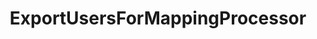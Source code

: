 ---
optionsClassName: ExportUsersForMappingProcessorOptions
optionsClassFullName: MigrationTools.Processors.ExportUsersForMappingProcessorOptions
configurationSamples:
- name: defaults
  description: 
  code: >-
    {
      "MigrationTools": {
        "Processors": []
      }
    }
  sampleFor: MigrationTools.Processors.ExportUsersForMappingProcessorOptions
- name: sample
  description: 
  code: >-
    {
      "MigrationTools": {
        "Processors": []
      }
    }
  sampleFor: MigrationTools.Processors.ExportUsersForMappingProcessorOptions
- name: classic
  description: 
  code: >-
    {
      "$type": "ExportUsersForMappingProcessorOptions",
      "Enabled": false,
      "WIQLQuery": null,
      "OnlyListUsersInWorkItems": true,
      "Enrichers": null,
      "ProcessorEnrichers": null,
      "SourceName": null,
      "TargetName": null,
      "RefName": null
    }
  sampleFor: MigrationTools.Processors.ExportUsersForMappingProcessorOptions
description: ExportUsersForMappingContext is a tool used to create a starter mapping file for users between the source and target systems. Use `ExportUsersForMappingConfig` to configure.
className: ExportUsersForMappingProcessor
typeName: Processors
architecture: 
options:
- parameterName: Enabled
  type: Boolean
  description: If set to `true` then the processor will run. Set to `false` and the processor will not run.
  defaultValue: missng XML code comments
- parameterName: Enrichers
  type: List
  description: A list of enrichers that can augment the proccessing of the data
  defaultValue: missng XML code comments
- parameterName: OnlyListUsersInWorkItems
  type: Boolean
  description: missng XML code comments
  defaultValue: missng XML code comments
- parameterName: ProcessorEnrichers
  type: List
  description: List of Enrichers that can be used to add more features to this processor. Only works with Native Processors and not legacy Processors.
  defaultValue: missng XML code comments
- parameterName: RefName
  type: String
  description: '`Refname` will be used in the future to allow for using named Options without the need to copy all of the options.'
  defaultValue: missng XML code comments
- parameterName: SourceName
  type: String
  description: missng XML code comments
  defaultValue: missng XML code comments
- parameterName: TargetName
  type: String
  description: missng XML code comments
  defaultValue: missng XML code comments
- parameterName: WIQLQuery
  type: String
  description: missng XML code comments
  defaultValue: missng XML code comments
status: ready
processingTarget: Work Items
classFile: /src/MigrationTools.Clients.AzureDevops.ObjectModel/Processors/ExportUsersForMappingProcessor.cs
optionsClassFile: /src/MigrationTools.Clients.AzureDevops.ObjectModel/Processors/ExportUsersForMappingProcessorOptions.cs

redirectFrom:
- /Reference/Processors/ExportUsersForMappingProcessorOptions/
layout: reference
toc: true
permalink: /Reference/Processors/ExportUsersForMappingProcessor/
title: ExportUsersForMappingProcessor
categories:
- Processors
- 
topics:
- topic: notes
  path: /docs/Reference/Processors/ExportUsersForMappingProcessor-notes.md
  exists: true
  markdown: >-
    There was a request to have the ability to map users to try and maintain integrity across different systems. We added a `TfsUserMappingEnricher` that allows you to map users from Source to Target.


    ##How it works


    1. Run `ExportUsersForMappingConfig` which will export all of the Users in Source Mapped or not to target.

    2. Run `WorkItemMigrationConfig` which will run a validator by detail to warn you of missing users. If it finds a mapping it will convert the field... 


    ## ExportUsersForMappingConfig


    Running the `ExportUsersForMappingConfig` to get the list of users will produce something like:


    ```

    [
      {
        "Source": {
          "FriendlyName": "Martin Hinshelwood nkdAgility.com",
          "AccountName": "martin@nkdagility.com"
        },
        "target": {
          "FriendlyName": "Hinshelwood, Martin",
          "AccountName": "martin@othercompany.com"
        }
      },
      {
        "Source": {
          "FriendlyName": "Rollup Bot",
          "AccountName": "Bot@nkdagility.com"
        },
        "target": {
          "FriendlyName": "Service Account 4",
          "AccountName": "randoaccount@somecompany.com"
        }
      },
      {
        "Source": {
          "FriendlyName": "Another non mapped Account",
          "AccountName": "not-mapped@nkdagility.com"
        },
        "target": null
      }
    ]

    ```


    Any `null` in the target field means that the user is not mapped. You can then use this to create a mapping file will all of your users.


    IMPORTANT: The Friendly name in Azure DevOps / TFS is not nessesarily the AAD Friendly name as users can change this in the tool. We load all of the users from both systems, and match on "email" to ensure we only assume mapping for the same user. Non mapped users, or users listed as null, will not be mapped.


    ### Notes


    - On `ExportUsersForMappingConfig` you can set `OnlyListUsersInWorkItems` to filter the mapping based on the scope of the query. This is greater if you have many users.

    - Configured using the `TfsUserMappingEnricherOptions` setting in `CommonEnrichersConfig`


    ## WorkItemMigrationConfig


    When you run the `WorkItemMigrationContext`



    ```

    ...
      "LogLevel": "Debug",
      "CommonEnrichersConfig": [
        {
          "$type": "TfsUserMappingEnricherOptions",
          "Enabled": true,
          "UserMappingFile": "C:\\temp\\userExport.json",
          "IdentityFieldsToCheck": [
            "System.AssignedTo",
            "System.ChangedBy",
            "System.CreatedBy",
            "Microsoft.VSTS.Common.ActivatedBy",
            "Microsoft.VSTS.Common.ResolvedBy",
            "Microsoft.VSTS.Common.ClosedBy"
          ]
        }
      ],
    ...

    ```



    ### Notes


    - Configured using the `TfsUserMappingEnricherOptions` setting in `CommonEnrichersConfig`

    - Applies to all identity fields specified in the list
- topic: introduction
  path: /docs/Reference/Processors/ExportUsersForMappingProcessor-introduction.md
  exists: false
  markdown: ''

---